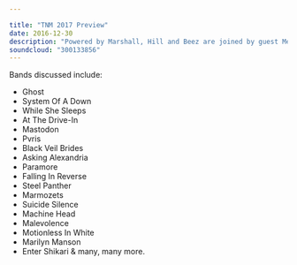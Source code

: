 ```yaml
---

title: "TNM 2017 Preview"
date: 2016-12-30
description: "Powered by Marshall, Hill and Beez are joined by guest Merlin Alderslade to discuss the biggest rock & metal releases of the year ahead, give their personal tips on bands to look out for in 2017 and make their predictions for the upcoming year in rock."
soundcloud: "300133856"
---
```


Bands discussed include:

* Ghost
* System Of A Down
* While She Sleeps
* At The Drive-In
* Mastodon
* Pvris
* Black Veil Brides
* Asking Alexandria
* Paramore
* Falling In Reverse
* Steel Panther
* Marmozets
* Suicide Silence
* Machine Head
* Malevolence
* Motionless In White
* Marilyn Manson
* Enter Shikari & many, many more.
